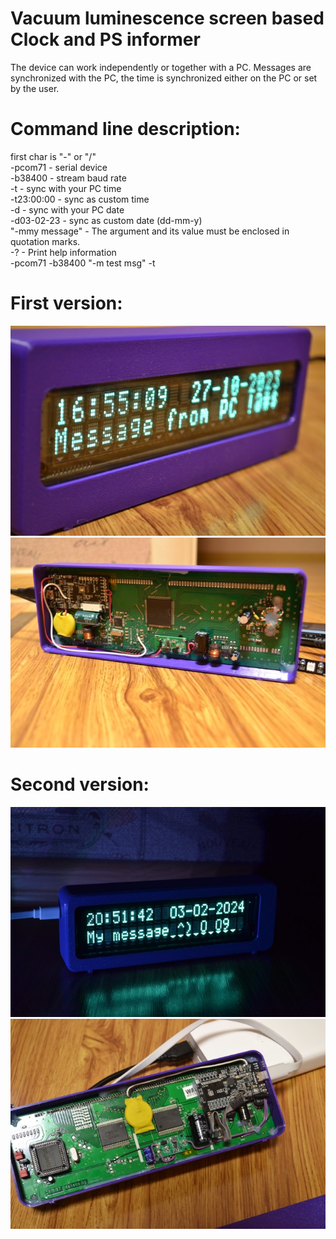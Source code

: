 # Vacuum luminescence screen based Clock and PS informer

The device can work independently or together with a PC. Messages are synchronized with the PC, the time is synchronized either on the PC or set by the user.


# Command line description:
  first char is "-" or "/"<br>
  -pcom71				  - serial device<br>
  -b38400				  - stream baud rate<br>
  -t              - sync with your PC time<br>
  -t23:00:00		  - sync as custom time<br>
  -d				      - sync with your PC date<br>
  -d03-02-23			- sync as custom date (dd-mm-y)<br>
  "-mmy message"	- The argument and its value must be enclosed in quotation marks.<br>
  -?				      - Print help information<br>
  -pcom71 -b38400 "-m test msg" -t<br>

# First version:
![image1](https://github.com/vanyap1/VFD_Clock_2004/blob/main/RelatedDocu/DSC_0012_s.JPG?raw=true)
![image2](https://github.com/vanyap1/VFD_Clock_2004/blob/main/RelatedDocu/DSC_0009_s.JPG?raw=true)

# Second version:
![image1](https://github.com/vanyap1/VFD_Clock_2004/blob/main/RelatedDocu/DSC_0014.JPG?raw=true)
![image2](https://github.com/vanyap1/VFD_Clock_2004/blob/main/RelatedDocu/DSC_0019.JPG?raw=true)

